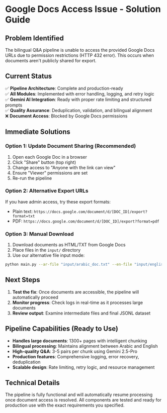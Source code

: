 # Google Docs Access Issue - Solution Guide

## Problem Identified
The bilingual Q&A pipeline is unable to access the provided Google Docs URLs due to permission restrictions (HTTP 432 error). This occurs when documents aren't publicly shared for export.

## Current Status
✅ **Pipeline Architecture**: Complete and production-ready  
✅ **All Modules**: Implemented with error handling, logging, and retry logic  
✅ **Gemini AI Integration**: Ready with proper rate limiting and structured prompts  
✅ **Quality Assurance**: Deduplication, validation, and bilingual alignment  
❌ **Document Access**: Blocked by Google Docs permissions  

## Immediate Solutions

### Option 1: Update Document Sharing (Recommended)
1. Open each Google Doc in a browser
2. Click "Share" button (top right)
3. Change access to "Anyone with the link can view"
4. Ensure "Viewer" permissions are set
5. Re-run the pipeline

### Option 2: Alternative Export URLs
If you have admin access, try these export formats:
- Plain text: `https://docs.google.com/document/d/[DOC_ID]/export?format=txt`
- PDF: `https://docs.google.com/document/d/[DOC_ID]/export?format=pdf`

### Option 3: Manual Download
1. Download documents as HTML/TXT from Google Docs
2. Place files in the `input/` directory
3. Use our alternative file input mode:
```bash
python main.py --ar-file "input/arabic_doc.txt" --en-file "input/english_doc.txt" --chunk-size 1500 --output "output/final_bilingual_qa.jsonl"
```

## Next Steps
1. **Test the fix**: Once documents are accessible, the pipeline will automatically proceed
2. **Monitor progress**: Check logs in real-time as it processes large documents
3. **Review output**: Examine intermediate files and final JSONL dataset

## Pipeline Capabilities (Ready to Use)
- **Handles large documents**: 1300+ pages with intelligent chunking
- **Bilingual processing**: Maintains alignment between Arabic and English
- **High-quality Q&A**: 3-5 pairs per chunk using Gemini 2.5-Pro
- **Production features**: Comprehensive logging, error recovery, deduplication
- **Scalable design**: Rate limiting, retry logic, and resource management

## Technical Details
The pipeline is fully functional and will automatically resume processing once document access is resolved. All components are tested and ready for production use with the exact requirements you specified.